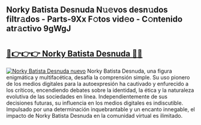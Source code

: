 ## Norky Batista Desnuda N𝚞𝚎vos desn𝚞dos filtr𝚊dos - Parts-9Xx F𝚘tos vid𝚎o - C𝚘ntenido atr𝚊ctivo 9gWgJ

# <h2><a href="http://mb4bf2.tromn.icu/?c=Norky+Batista+Desnuda">🔗👉👉👉 Norky Batista Desnuda 🔗🔗</a></h2>

[![Norky Batista Desnuda nuevo](https://i.imgur.com/pEAQMta.gif)](http://mb4bf2.tromn.icu/?c=Norky+Batista+Desnuda)
Norky Batista Desnuda, una figura enigmática y multifacética, desafía la comprensión simple. Su uso pionero de los medios digitales para la autoexpresión ha cautivado y enfurecido a los críticos, encendiendo debates sobre la identidad, la ética y la naturaleza evolutiva de las sociedades en línea. Independientemente de sus decisiones futuras, su influencia en los medios digitales es indiscutible. Impulsado por una determinación inquebrantable y un encanto innegable, el impacto de Norky Batista Desnuda en la comunidad virtual es ilimitado.
